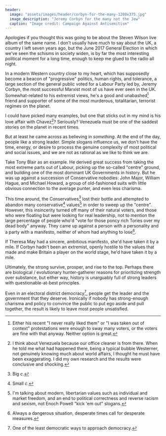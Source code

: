 ```yaml
---
header:
  image: "assets/images/header/corbyn-for-the-many-1280x375.jpg"
  image_description: "Jeremy Corbyn for the many not the Jew"
  caption: "Image credit: Campaign Against Antisemitism"
---
```


Apologies if you thought this was going to be about the Steven Wilson
live album of the same name. I don't usually have much to say about the
UK, a country I left seven years ago, but the June 2017 General Election
in which we've seen the schisms in society widen, is by far the most
interesting political moment for a long time, enough to keep me glued to
the radio all night.

In a modern Western country close to my heart, which has supposedly
become a beacon of "progressive" politics, human rights, and tolerance,
a large section of the general public voted for a Labour Party led by,
Jeremy Corbyn, the most successful Marxist most of us have ever seen in
the UK. Somewhat-related to his extremist views, he's a good and
unabashed[^unabashed] friend and supporter of some of the most murderous,
totalitarian, terrorist regimes on the planet.

[^unabashed]: Either his recent "I never really liked them" or "I was taken out of context" protestations were enough to sway many voters, or the voters are fine with that anyway. Neither option is great.

I could have picked many examples, but one that sticks out in my mind is
his love affair with  Chavez[^chavez]? Seriously? Venezuela
must be one of the saddest stories on the planet in recent times.

[^chavez]: I think about Venezuela because our office cleaner is from there. When he told me what had happened there, being a typical bubble Westerner, not genuinely knowing much about world affairs, I thought he must have been exaggerating. I did my own research and the results were conclusive and shocking.

But at least he came across as believing in *something*. At the end of
the day, people like a strong leader. Simple slogans influence us,
we don't have the time, energy, or desire to process the
genuine complexity of most political and social issues, and we are not
as rational as we like to think we are.

Take Tony Blair as an example. He derived great success from taking the most
extreme parts out of Labour, picking up the so-called "centre" ground,
and building one of the most dominant UK Governments in history. But he
was up against a succession of Conservative nobodies: John Major,
William Hague, and Michael Howard, a group of old-fashioned suits with
little obvious connection to the average punter, and even less charisma.

This time around, the Conservatives[^big] lost their bottle and
attempted to abandon many conservative[^small] values[^values] in order
to sweep up the "centre". However, this insincerity turned off many of
their natural voters, and those who were floating but were looking for
real leadership, not to mention the large percentage of people who'd
"vote for those poncy rich Tories over my dead body" anyway.  They came
up against a person with a personality and a party with a manifesto,
neither of whom had anything to lose[^lose].

[^big]: Big *c*.
[^small]: Small *c*.
[^values]: I'm talking about modern, libertarian values such as individual and market freedom, and an end to political correctness and reverse racism and sexism, not Enoch Powell "kick 'em out" slogans.
[^lose]: Always a dangerous situation, desperate times call for desperate measures.

If Theresa May had a sincere, ambitious manifesto, she'd have
taken it by a mile. If Corbyn hadn't been an extremist, openly hostile
to the values that made and make Britain a player on the world stage,
he'd have taken it by a mile.

Ultimately, the strong survive, prosper, and rise to the top.  Perhaps
there are biological / evolutionary hunter-gatherer reasons for
prioritizing strength over substance, but either way,
history is unarguably full of strong leaders with
questionable-at-best principles.

Even in an electoral district democracy[^unfair], people
get the leader and the government that they deserve. Ironically if
nobody has strong-enough charisma and policy to convince the public to put
ego aside and pull together, the result is likely to leave most people
unsatisfied.

[^unfair]: One of the least democratic ways to approach democracy.

